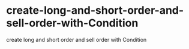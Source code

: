 # create-long-and-short-order-and-sell-order-with-Condition
create long and short order and sell order with Condition
